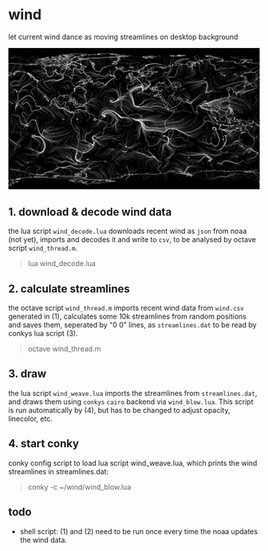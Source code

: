 # wind
let current wind dance as moving streamlines on desktop background

![wind](wind.gif)


## 1. download & decode wind data

the lua script `wind_decode.lua` downloads recent wind as `json` from
noaa (not yet), imports and decodes it and write to `csv`, to be
analysed by octave script `wind_thread.m`.

> lua wind_decode.lua


## 2. calculate streamlines

the octave script `wind_thread.m` imports recent wind data from
`wind.csv` generated in (1), calculates some 10k streamlines from
random positions and saves them, seperated by "0 0" lines, as
`streamlines.dat` to be read by conkys lua script (3).

> octave wind_thread.m


## 3. draw

the lua script `wind_weave.lua` imports the streamlines from
`streamlines.dat`, and draws them using `conkys` `cairo` backend via
`wind_blow.lua`. This script is run automatically by (4), but has to
be changed to adjust opacity, linecolor, etc.


## 4. start conky

conky config script to load lua script wind_weave.lua, which prints
the wind streamlines in streamlines.dat:

> conky -c ~/wind/wind_blow.lua


## todo
- shell script: (1) and (2) need to be run once every time the noaa
  updates the wind data.
